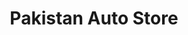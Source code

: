 ---
title: "Pakistan Auto Store"
url: /pacha-kalay-pir-baba-koza-hujrah/pakistan-auto-store/
shop: Autoteile
---